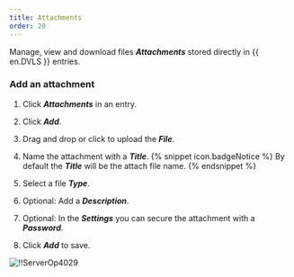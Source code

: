 ```yaml
---
title: Attachments
order: 20
---
```

Manage, view and download files ***Attachments*** stored directly in {{ en.DVLS }} entries.  

### Add an attachment 

1. Click ***Attachments*** in an entry. 
1. Click ***Add***. 
1. Drag and drop or click to upload the ***File***. 
1. Name the attachment with a ***Title***. 
{% snippet icon.badgeNotice %} 
By default the ***Title*** will be the attach file name. 
{% endsnippet %}
 
5. Select a file ***Type***. 
1. Optional: Add a ***Description***. 
1. Optional: In the ***Settings*** you can secure the attachment with a ***Password***. 
1. Click ***Add*** to save.  

![!!ServerOp4029](https://webdevolutions.azureedge.net/docs/en/server/ServerOp4029.png) 
